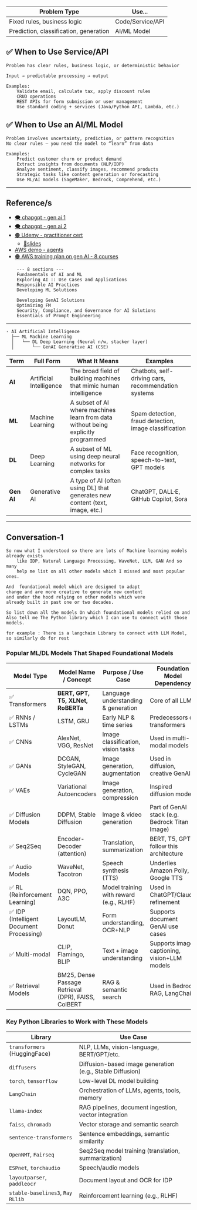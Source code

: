 | Problem Type                           | Use...           |
| -------------------------------------- | ---------------- |
| Fixed rules, business logic            | Code/Service/API |
| Prediction, classification, generation | AI/ML Model      |

## ✅ When to Use Service/API
```
Problem has clear rules, business logic, or deterministic behavior

Input → predictable processing → output

Examples:
    Validate email, calculate tax, apply discount rules
    CRUD operations
    REST APIs for form submission or user management
    Use standard coding + services (Java/Python API, Lambda, etc.)
```

## ✅ When to Use an AI/ML Model
```
Problem involves uncertainty, prediction, or pattern recognition
No clear rules — you need the model to “learn” from data

Examples:
    Predict customer churn or product demand
    Extract insights from documents (NLP/IDP)
    Analyze sentiment, classify images, recommend products
    Strategic tasks like content generation or forecasting
    Use ML/AI models (SageMaker, Bedrock, Comprehend, etc.)
```

---
## Reference/s
- [🗨️ chapgpt - gen ai 1](https://chatgpt.com/c/685dfae8-a808-800d-bc8c-4d992926601d) 
- [🗨️ chapgpt - gen ai 2](https://chatgpt.com/c/685e3233-8420-800d-a08a-2cd8b933dad6)
- [🟠 Udemy - practitioner cert ](https://www.udemy.com/course/aws-ai-practitioner-certified/learn/lecture/44901525?start=15#overview)
    - [🔸slides](https://courses.datacumulus.com/downloads/certified-ai-practitioner-9u8/)
- [AWS demo - agents](https://aistylist.awsplayer.com/)
- [🟠 AWS training plan on gen AI - 8 courses](https://skillbuilder.aws/learning-plan/G8ENMJ5QBE/aws-artificial-intelligence-practitioner-learning-plan/SU2A1EJM1A)

```
    --- 8 sections ---
    Fundamentals of AI and ML
    Exploring AI :: Use Cases and Applications
    Responsible AI Practices
    Developing ML Solutions
  
    Developing GenAI Solutions
    Optimizing FM
    Security, Compliance, and Governance for AI Solutions
    Essentials of Prompt Engineering
```

---

```
- AI Artificial Intelligence
  ├── ML Machine Learning
  │   └── DL Deep Learning (Neural n/w, stacker layer)
  │       └── GenAI Generative AI (CSE)

``` 

| Term       | Full Form               | What It Means                                                                     | Examples                                              |
| ---------- | ----------------------- | --------------------------------------------------------------------------------- | ----------------------------------------------------- |
| **AI**     | Artificial Intelligence | The broad field of building machines that mimic human intelligence                | Chatbots, self-driving cars, recommendation systems   |
| **ML**     | Machine Learning        | A subset of AI where machines learn from data without being explicitly programmed | Spam detection, fraud detection, image classification |
| **DL**     | Deep Learning           | A subset of ML using deep neural networks for complex tasks                       | Face recognition, speech-to-text, GPT models          |
| **Gen AI** | Generative AI           | A type of AI (often using DL) that generates new content (text, image, etc.)      | ChatGPT, DALL·E, GitHub Copilot, Sora                 |

---
## Conversation-1 
```
So now what I understood so there are lots of Machine learning models already exists 
    like IDP, Natural Language Processing, WaveNet, LLM, GAN And so many 
    help me list on all other models which I missed and most popular ones.
     
And  foundational model which are designed to adapt  
change and are more creative to generate new content
and under the hood relying on other models which were 
already built in past one or two decades.

So list down all the models On which foundational models relied on and 
Also tell me The Python library which I can use to connect with those models.
 
for example : There is a langchain Library to connect with LLM Model, so similarly do for rest
```
###  Popular ML/DL Models That Shaped Foundational Models
| **Model Type**                          | **Model Name / Concept**                            | **Purpose / Use Case**                  | **Foundation Model Dependency**                | **Python Library**                                   |
| --------------------------------------- | --------------------------------------------------- | --------------------------------------- | ---------------------------------------------- | ---------------------------------------------------- |
| ✅ Transformers                          | **BERT, GPT, T5, XLNet, RoBERTa**                   | Language understanding & generation     | Core of all LLMs                               | `transformers` (HuggingFace), `LangChain`            |
| ✅ RNNs / LSTMs                          | LSTM, GRU                                           | Early NLP & time series                 | Predecessors of transformers                   | `keras`, `torch.nn`                                  |
| ✅ CNNs                                  | AlexNet, VGG, ResNet                                | Image classification, vision tasks      | Used in multi-modal models                     | `torchvision`, `tensorflow.keras.applications`       |
| ✅ GANs                                  | DCGAN, StyleGAN, CycleGAN                           | Image generation, augmentation          | Used in diffusion, creative GenAI              | `tensorflow`, `torch`, `diffusers`                   |
| ✅ VAEs                                  | Variational Autoencoders                            | Image generation, compression           | Inspired diffusion models                      | `Pyro`, `TensorFlow Probability`                     |
| ✅ Diffusion Models                      | DDPM, Stable Diffusion                              | Image & video generation                | Part of GenAI stack (e.g. Bedrock Titan Image) | `diffusers`, `comfyui`, `invokeAI`                   |
| ✅ Seq2Seq                               | Encoder-Decoder (attention)                         | Translation, summarization              | BERT, T5, GPT follow this architecture         | `OpenNMT`, `Fairseq`, `transformers`                 |
| ✅ Audio Models                          | WaveNet, Tacotron                                   | Speech synthesis (TTS)                  | Underlies Amazon Polly, Google TTS             | `ESPnet`, `torchaudio`                               |
| ✅ RL (Reinforcement Learning)           | DQN, PPO, A3C                                       | Model training with reward (e.g., RLHF) | Used in ChatGPT/Claude refinement              | `stable-baselines3`, `Ray RLlib`                     |
| ✅ IDP (Intelligent Document Processing) | LayoutLM, Donut                                     | Form understanding, OCR+NLP             | Supports document GenAI use cases              | `transformers`, `paddleocr`, `layoutparser`          |
| ✅ Multi-modal                           | CLIP, Flamingo, BLIP                                | Text + image understanding              | Supports image captioning, vision+LLM models   | `transformers`, `OpenCLIP`, `vision-language-models` |
| ✅ Retrieval Models                      | BM25, Dense Passage Retrieval (DPR), FAISS, ColBERT | RAG & semantic search                   | Used in Bedrock RAG, LangChain                 | `faiss`, `chromadb`, `sentence-transformers`         |


### Key Python Libraries to Work with These Models
| **Library**                      | **Use Case**                                              |
| -------------------------------- | --------------------------------------------------------- |
| `transformers` (HuggingFace)     | NLP, LLMs, vision-language, BERT/GPT/etc.                 |
| `diffusers`                      | Diffusion-based image generation (e.g., Stable Diffusion) |
| `torch`, `tensorflow`            | Low-level DL model building                               |
| `LangChain`                      | Orchestration of LLMs, agents, tools, memory              |
| `llama-index`                    | RAG pipelines, document ingestion, vector integration     |
| `faiss`, `chromadb`              | Vector storage and semantic search                        |
| `sentence-transformers`          | Sentence embeddings, semantic similarity                  |
| `OpenNMT`, `Fairseq`             | Seq2Seq model training (translation, summarization)       |
| `ESPnet`, `torchaudio`           | Speech/audio models                                       |
| `layoutparser`, `paddleocr`      | Document layout and OCR for IDP                           |
| `stable-baselines3`, `Ray RLlib` | Reinforcement learning (e.g., RLHF)                       |
